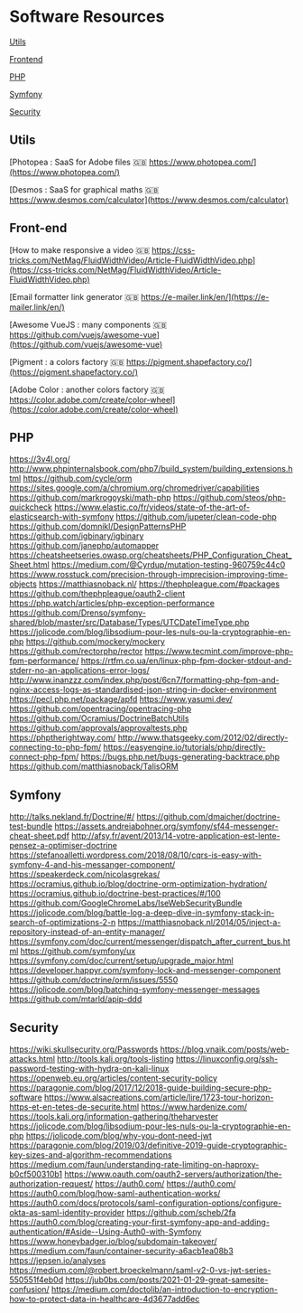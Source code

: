 # Software Resources

[Utils](#utils)

[Frontend](#front-end)

[PHP](#php)

[Symfony](#symfony)

[Security](#security)





## Utils

[Photopea : SaaS for Adobe files 🇬🇧 https://www.photopea.com/](https://www.photopea.com/)

[Desmos : SaaS for graphical maths 🇬🇧 https://www.desmos.com/calculator](https://www.desmos.com/calculator)

## Front-end

[How to make responsive a video 🇬🇧 https://css-tricks.com/NetMag/FluidWidthVideo/Article-FluidWidthVideo.php](https://css-tricks.com/NetMag/FluidWidthVideo/Article-FluidWidthVideo.php)

[Email formatter link generator 🇬🇧 https://e-mailer.link/en/](https://e-mailer.link/en/)

[Awesome VueJS : many components 🇬🇧 https://github.com/vuejs/awesome-vue](https://github.com/vuejs/awesome-vue)

[Pigment : a colors factory 🇬🇧 https://pigment.shapefactory.co/](https://pigment.shapefactory.co/)

[Adobe Color : another colors factory 🇬🇧 https://color.adobe.com/create/color-wheel](https://color.adobe.com/create/color-wheel)

[](https://medium.com/better-programming/modern-frontend-hacking-cheatsheets-df9c2566c72a)
[](https://css-tricks.com/a-lightweight-masonry-solution/)
[](http://www.webpagetest.org/)
[](https://www.alsacreations.com/article/lire/1621-responsive-images-srcset.html)
[](https://insights.kyan.com/image-optimisation-techniques-for-web-49f820b227a1)
[](https://chrisbateman.github.io/webpack-visualizer/)
[](https://mjml.io/)
[](https://www.npmjs.com/package/webpack-bundle-analyzer)
[](https://developers.google.com/web/tools/lighthouse/)
[](https://images.guide/)
[](https://jakearchibald.github.io/svgomg/)
[](https://shoelace.style/)
[](https://github.com/aFarkas/lazysizes)
[](https://github.com/maoberlehner/vue-lazy-hydration)
[](https://requestmap.webperf.tools/)
[](https://nuxtjs.org/)
[](https://github.com/ain/smartbanner.js/)
[](https://web.dev/content-visibility/)
[](https://vuepress.vuejs.org/)
[](https://buefy.org/documentation/table/)
[](https://tailblocks.cc/)
[](https://mjml.io/)
[](https://nivo.rocks/line)
[](https://matomo.org/)
[](https://www.canva.com/)

## PHP

https://3v4l.org/
http://www.phpinternalsbook.com/php7/build_system/building_extensions.html
https://github.com/cycle/orm
https://sites.google.com/a/chromium.org/chromedriver/capabilities
https://github.com/markrogoyski/math-php
https://github.com/steos/php-quickcheck
https://www.elastic.co/fr/videos/state-of-the-art-of-elasticsearch-with-symfony
https://github.com/jupeter/clean-code-php
https://github.com/domnikl/DesignPatternsPHP
https://github.com/igbinary/igbinary
https://github.com/janephp/automapper
https://cheatsheetseries.owasp.org/cheatsheets/PHP_Configuration_Cheat_Sheet.html
https://medium.com/@Cyrdup/mutation-testing-960759c44c0
https://www.rosstuck.com/precision-through-imprecision-improving-time-objects
https://matthiasnoback.nl/
https://thephpleague.com/#packages
https://github.com/thephpleague/oauth2-client
https://php.watch/articles/php-exception-performance
https://github.com/Drenso/symfony-shared/blob/master/src/Database/Types/UTCDateTimeType.php
https://jolicode.com/blog/libsodium-pour-les-nuls-ou-la-cryptographie-en-php
https://github.com/mockery/mockery
https://github.com/rectorphp/rector
https://www.tecmint.com/improve-php-fpm-performance/
https://rtfm.co.ua/en/linux-php-fpm-docker-stdout-and-stderr-no-an-applications-error-logs/
http://www.inanzzz.com/index.php/post/6cn7/formatting-php-fpm-and-nginx-access-logs-as-standardised-json-string-in-docker-environment
https://pecl.php.net/package/apfd
https://www.yasumi.dev/
https://github.com/opentracing/opentracing-php
https://github.com/Ocramius/DoctrineBatchUtils
https://github.com/approvals/approvaltests.php
https://phptherightway.com/
http://www.thatsgeeky.com/2012/02/directly-connecting-to-php-fpm/
https://easyengine.io/tutorials/php/directly-connect-php-fpm/
https://bugs.php.net/bugs-generating-backtrace.php
https://github.com/matthiasnoback/TalisORM

## Symfony

http://talks.nekland.fr/Doctrine/#/
https://github.com/dmaicher/doctrine-test-bundle
https://assets.andreiabohner.org/symfony/sf44-messenger-cheat-sheet.pdf
http://afsy.fr/avent/2013/14-votre-application-est-lente-pensez-a-optimiser-doctrine
https://stefanoalletti.wordpress.com/2018/08/10/cqrs-is-easy-with-symfony-4-and-his-messanger-component/
https://speakerdeck.com/nicolasgrekas/
https://ocramius.github.io/blog/doctrine-orm-optimization-hydration/
https://ocramius.github.io/doctrine-best-practices/#/100
https://github.com/GoogleChromeLabs/IseWebSecurityBundle
https://jolicode.com/blog/battle-log-a-deep-dive-in-symfony-stack-in-search-of-optimizations-2-n
https://matthiasnoback.nl/2014/05/inject-a-repository-instead-of-an-entity-manager/
https://symfony.com/doc/current/messenger/dispatch_after_current_bus.html
https://github.com/symfony/ux
https://symfony.com/doc/current/setup/upgrade_major.html
https://developer.happyr.com/symfony-lock-and-messenger-component
https://github.com/doctrine/orm/issues/5550
https://jolicode.com/blog/batching-symfony-messenger-messages
https://github.com/mtarld/apip-ddd

## Security

https://wiki.skullsecurity.org/Passwords
https://blog.vnaik.com/posts/web-attacks.html
http://tools.kali.org/tools-listing
https://linuxconfig.org/ssh-password-testing-with-hydra-on-kali-linux
https://openweb.eu.org/articles/content-security-policy
https://paragonie.com/blog/2017/12/2018-guide-building-secure-php-software
https://www.alsacreations.com/article/lire/1723-tour-horizon-https-et-en-tetes-de-securite.html
https://www.hardenize.com/
https://tools.kali.org/information-gathering/theharvester
https://jolicode.com/blog/libsodium-pour-les-nuls-ou-la-cryptographie-en-php
https://jolicode.com/blog/why-you-dont-need-jwt
https://paragonie.com/blog/2019/03/definitive-2019-guide-cryptographic-key-sizes-and-algorithm-recommendations
https://medium.com/faun/understanding-rate-limiting-on-haproxy-b0cf500310b1
https://www.oauth.com/oauth2-servers/authorization/the-authorization-request/
https://auth0.com/
https://auth0.com/
https://auth0.com/blog/how-saml-authentication-works/
https://auth0.com/docs/protocols/saml-configuration-options/configure-okta-as-saml-identity-provider
https://github.com/scheb/2fa
https://auth0.com/blog/creating-your-first-symfony-app-and-adding-authentication/#Aside--Using-Auth0-with-Symfony
https://www.honeybadger.io/blog/subdomain-takeover/
https://medium.com/faun/container-security-a6acb1ea08b3
https://jepsen.io/analyses
https://medium.com/@robert.broeckelmann/saml-v2-0-vs-jwt-series-550551f4eb0d
https://jub0bs.com/posts/2021-01-29-great-samesite-confusion/
https://medium.com/doctolib/an-introduction-to-encryption-how-to-protect-data-in-healthcare-4d3677add6ec

